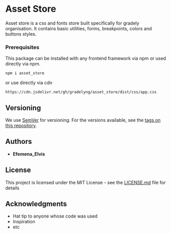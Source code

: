# Asset Store

Asset store is a css and fonts store built specifically for gradely organisation. It contains basic utilities, forms, breakpoints, colors and buttons styles.

### Prerequisites

This package can be installed with any frontend framework via npm or used directly via npm.

```
npm i asset_store
```

or use directly via cdn

```
https://cdn.jsdelivr.net/gh/gradelyng/asset_store/dist/css/app.css
```

## Versioning

We use [SemVer](http://semver.org/) for versioning. For the versions available, see the [tags on this repository](https://github.com/gradelyng/asses_store/tags).

## Authors

- **Efemena_Elvis**

## License

This project is licensed under the MIT License - see the [LICENSE.md](LICENSE.md) file for details

## Acknowledgments

- Hat tip to anyone whose code was used
- Inspiration
- etc
